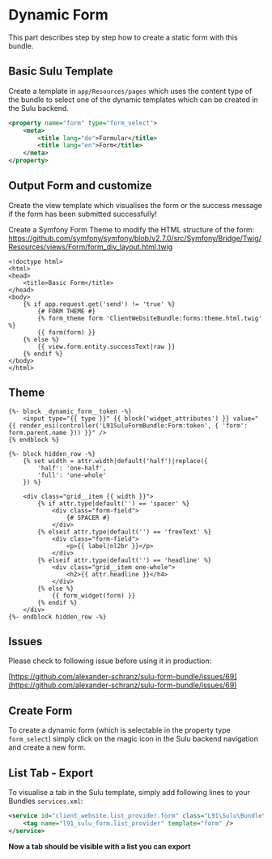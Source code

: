 # Dynamic Form

This part describes step by step how to create a static form with this bundle.

## Basic Sulu Template

Create a template in `app/Resources/pages` which uses the content type of the bundle to select
one of the dynamic templates which can be created in the Sulu backend.

``` xml
<property name="form" type="form_select">
    <meta>
        <title lang="de">Formular</title>
        <title lang="en">Form</title>
    </meta>
</property>
```

## Output Form and customize

Create the view template which visualises the form or the success message if the form
has been submitted successfully!

Create a Symfony Form Theme to modify the HTML structure of the form:
https://github.com/symfony/symfony/blob/v2.7.0/src/Symfony/Bridge/Twig/Resources/views/Form/form_div_layout.html.twig

``` twig
<!doctype html>
<html>
<head>
    <title>Basic Form</title>
</head>
<body>
    {% if app.request.get('send') != 'true' %}
        {# FORM THEME #}
        {% form_theme form 'ClientWebsiteBundle:forms:theme.html.twig' %}
        {{ form(form) }}
    {% else %}
        {{ view.form.entity.successText|raw }}
    {% endif %}
</body>
</html>
```

## Theme

```twig
{%- block _dynamic_form__token -%}
    <input type="{{ type }}" {{ block('widget_attributes') }} value="{{ render_esi(controller('L91SuluFormBundle:Form:token', { 'form': form.parent.name })) }}" />
{% endblock %}

{%- block hidden_row -%}
    {% set width = attr.width|default('half')|replace({
        'half': 'one-half',
        'full': 'one-whole'
    }) %}

    <div class="grid__item {{ width }}">
        {% if attr.type|default('') == 'spacer' %}
            <div class="form-field">
                {# SPACER #}
            </div>
        {% elseif attr.type|default('') == 'freeText' %}
            <div class="form-field">
                <p>{{ label|nl2br }}</p>
            </div>
        {% elseif attr.type|default('') == 'headline' %}
            <div class="grid__item one-whole">
                <h2>{{ attr.headline }}</h4>
            </div>
        {% else %}
            {{ form_widget(form) }}
        {% endif %}
    </div>
{%- endblock hidden_row -%}
```

## Issues

Please check to following issue before using it in production:

[https://github.com/alexander-schranz/sulu-form-bundle/issues/69](https://github.com/alexander-schranz/sulu-form-bundle/issues/69)

## Create Form

To create a dynamic form (which is selectable in the property type `form_select`) simply
click on the magic icon in the Sulu backend navigation and create a new form.

## List Tab - Export

To visualise a tab in the Sulu template, simply add following lines to your Bundles `services.xml`:

```xml
<service id="client_website.list_provider.form" class="L91\Sulu\Bundle\FormBundle\Provider\DynamicProvider">
    <tag name="l91_sulu_form.list_provider" template="form" />
</service>
```

**Now a tab should be visible with a list you can export**

